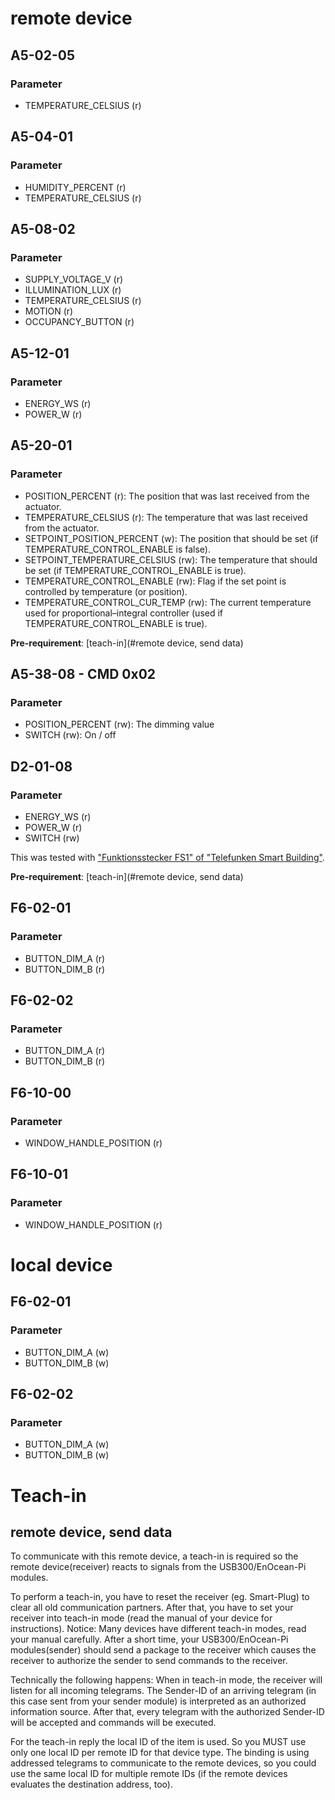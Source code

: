 # remote device

## A5-02-05

### Parameter

* TEMPERATURE_CELSIUS (r)

## A5-04-01

### Parameter

* HUMIDITY_PERCENT (r)
* TEMPERATURE_CELSIUS (r)

## A5-08-02

### Parameter

* SUPPLY_VOLTAGE_V (r)
* ILLUMINATION_LUX (r)
* TEMPERATURE_CELSIUS (r)
* MOTION (r)
* OCCUPANCY_BUTTON (r)

## A5-12-01

### Parameter

* ENERGY_WS (r)
* POWER_W (r)

## A5-20-01

### Parameter

* POSITION_PERCENT (r): The position that was last received from the actuator.
* TEMPERATURE_CELSIUS (r): The temperature that was last received from the actuator.
* SETPOINT_POSITION_PERCENT (w): The position that should be set (if TEMPERATURE_CONTROL_ENABLE is false).
* SETPOINT_TEMPERATURE_CELSIUS (rw): The temperature that should be set (if TEMPERATURE_CONTROL_ENABLE is true).
* TEMPERATURE_CONTROL_ENABLE (rw): Flag if the set point is controlled by temperature (or position).
* TEMPERATURE_CONTROL_CUR_TEMP (rw): The current temperature used for proportional–integral controller (used if TEMPERATURE_CONTROL_ENABLE is true).

__Pre-requirement__: [teach-in](#remote device, send data)

## A5-38-08 - CMD 0x02

### Parameter

* POSITION_PERCENT (rw): The dimming value
* SWITCH (rw): On / off

## D2-01-08

### Parameter

* ENERGY_WS (r)
* POWER_W (r)
* SWITCH (rw)

This was tested with ["Funktionsstecker FS1" of "Telefunken Smart Building"](http://www.telefunken-sb.de/produkte/aufputz/funktionsstecker.html).

__Pre-requirement__: [teach-in](#remote device, send data)

## F6-02-01

### Parameter

* BUTTON_DIM_A (r)
* BUTTON_DIM_B (r)

## F6-02-02

### Parameter

* BUTTON_DIM_A (r)
* BUTTON_DIM_B (r)

## F6-10-00

### Parameter

* WINDOW_HANDLE_POSITION (r)

## F6-10-01

### Parameter

* WINDOW_HANDLE_POSITION (r)

# local device

## F6-02-01

### Parameter

* BUTTON_DIM_A (w)
* BUTTON_DIM_B (w)

## F6-02-02

### Parameter

* BUTTON_DIM_A (w)
* BUTTON_DIM_B (w)

# Teach-in

## remote device, send data

To communicate with this remote device, a teach-in is required so the remote device(receiver) reacts to signals from the USB300/EnOcean-Pi modules.

To perform a teach-in, you have to reset the receiver (eg. Smart-Plug) to clear all old communication partners. After that, you have to set your receiver into teach-in mode (read the manual of your device for instructions). Notice: Many devices have different teach-in modes, read your manual carefully. After a short time, your USB300/EnOcean-Pi modules(sender) should send a package to the receiver which causes the receiver to authorize the sender to send commands to the receiver.

Technically the following happens:
When in teach-in mode, the receiver will listen for all incoming telegrams. The Sender-ID of an arriving telegram (in this case sent from your sender module) is interpreted as an authorized information source. After that, every telegram with the authorized Sender-ID will be accepted and commands will be executed.

For the teach-in reply the local ID of the item is used.
So you MUST use only one local ID per remote ID for that device type.
The binding is using addressed telegrams to communicate to the remote devices,
so you could use the same local ID for multiple remote IDs (if the remote devices evaluates the destination address, too).
